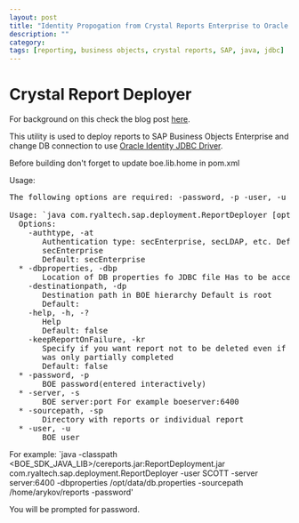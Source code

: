 ```yaml
---
layout: post
title: "Identity Propogation from Crystal Reports Enterprise to Oracle DB"
description: ""
category:
tags: [reporting, business objects, crystal reports, SAP, java, jdbc]
---
```

Crystal Report  Deployer
====================

For background on this check the blog post [here](http://blog.ryaltech.com/2016/05/06/crystal-identitypropagation).

This utility is used to deploy reports to SAP Business Objects Enterprise and change DB connection to use [Oracle Identity JDBC Driver](https://github.com/arykov/identityoraclejdbc). 

Before building don't forget to update boe.lib.home in pom.xml

Usage:

<pre>
The following options are required: -password, -p -user, -u -dbproperties, -dbp -sourcepath, -sp -server, -s

Usage: `java com.ryaltech.sap.deployment.ReportDeployer [options]`
  Options:
    -authtype, -at
       Authentication type: secEnterprise, secLDAP, etc. Defaults to
       secEnterprise
       Default: secEnterprise
  * -dbproperties, -dbp
       Location of DB properties fo JDBC file Has to be accessible to BOE server
    -destinationpath, -dp
       Destination path in BOE hierarchy Default is root
       Default: <empty string>
    -help, -h, -?
       Help
       Default: false
    -keepReportOnFailure, -kr
       Specify if you want report not to be deleted even if its configuration
       was only partially completed
       Default: false
  * -password, -p
       BOE password(entered interactively)
  * -server, -s
       BOE server:port For example boeserver:6400
  * -sourcepath, -sp
       Directory with reports or individual report
  * -user, -u
       BOE user
</pre>
For example: `java -classpath <BOE_SDK_JAVA_LIB>/cereports.jar:ReportDeployment.jar com.ryaltech.sap.deployment.ReportDeployer -user SCOTT  -server server:6400 -dbproperties /opt/data/db.properties -sourcepath /home/arykov/reports -password'

You will be prompted for password.


